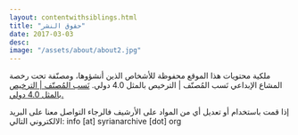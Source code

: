 ```yaml
---
layout: contentwithsiblings.html
title: "حقوق النشر"
date: 2017-03-03
desc:
image: "/assets/about/about2.jpg"
---
```


ملكية محتويات هذا الموقع محفوظة للأشخاص الذين أنشؤوها، ومصنّفة تحت رخصة المشاع الإبداعي نَسب المُصنّف | الترخيص بالمثل 4.0 دولي. [نَسب المُصنّف | الترخيص بالمثل 4.0 دولي.](https://creativecommons.org/licenses/by-sa/4.0)

إذا قمت باستخدام أو تعديل أي من المواد على الأرشيف فالرجاء التواصل معنا على البريد الالكتروني التالي:
info [at] syrianarchive [dot] org


